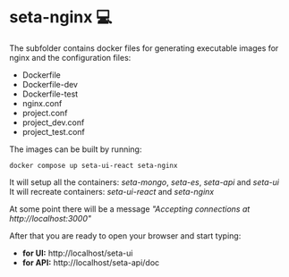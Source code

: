 # seta-nginx 💻 

The subfolder contains docker files for generating executable images for nginx and the configuration files:

* Dockerfile
* Dockerfile-dev
* Dockerfile-test
* nginx.conf
* project.conf
* project_dev.conf
* project_test.conf


The images can be built by running:

    docker compose up seta-ui-react seta-nginx

It will setup all the containers: _seta-mongo_, _seta-es_, _seta-api_ and _seta-ui_ \
It will recreate containers: _seta-ui-react_ and _seta-nginx_ 

At some point there will be a message *"Accepting connections at http://localhost:3000"*


After that you are ready to open your browser and start typing:  
* **for UI:** http://localhost/seta-ui
* **for API:** http://localhost/seta-api/doc
